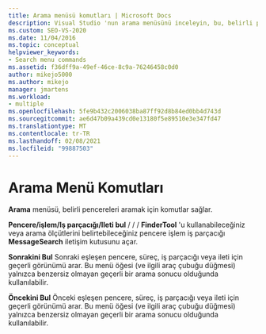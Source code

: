 ```yaml
---
title: Arama menüsü komutları | Microsoft Docs
description: Visual Studio 'nun arama menüsünü inceleyin, bu, belirli pencereleri aramak için komutlar içerir. Pencereyi bul/Işle/Iş parçacığı/Ileti, Sonrakini Bul ve Öncekini Bul ' u kullanın.
ms.custom: SEO-VS-2020
ms.date: 11/04/2016
ms.topic: conceptual
helpviewer_keywords:
- Search menu commands
ms.assetid: f36dff9a-49ef-46ce-8c9a-76246458c0d0
author: mikejo5000
ms.author: mikejo
manager: jmartens
ms.workload:
- multiple
ms.openlocfilehash: 5fe9b432c2006038ba87ff92d8b84ed0bb4d743d
ms.sourcegitcommit: ae6d47b09a439cd0e13180f5e89510e3e347fd47
ms.translationtype: MT
ms.contentlocale: tr-TR
ms.lasthandoff: 02/08/2021
ms.locfileid: "99887503"
---
```

# <a name="search-menu-commands"></a>Arama Menü Komutları
**Arama** menüsü, belirli pencereleri aramak için komutlar sağlar.

 **Pencere/işlem/Iş parçacığı/Ileti bul**  /  /  / **FinderTool** 'u kullanabileceğiniz veya arama ölçütlerini belirtebileceğiniz pencere işlem iş parçacığı **MessageSearch** iletişim kutusunu açar.

 **Sonrakini Bul** Sonraki eşleşen pencere, süreç, iş parçacığı veya ileti için geçerli görünümü arar. Bu menü öğesi (ve ilgili araç çubuğu düğmesi) yalnızca benzersiz olmayan geçerli bir arama sonucu olduğunda kullanılabilir.

 **Öncekini Bul** Önceki eşleşen pencere, süreç, iş parçacığı veya ileti için geçerli görünümü arar. Bu menü öğesi (ve ilgili araç çubuğu düğmesi) yalnızca benzersiz olmayan geçerli bir arama sonucu olduğunda kullanılabilir.